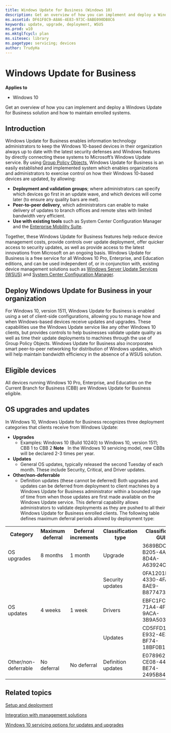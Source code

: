 ```yaml
---
title: Windows Update for Business (Windows 10)
description: Get an overview of how you can implement and deploy a Windows Update for Business solution and how to maintain enrolled systems.
ms.assetid: DF61F8C9-A8A6-4E83-973C-8ABE090DB8C6
keywords: update, upgrade, deployment, WSUS
ms.prod: w10
ms.mktglfcycl: plan
ms.sitesec: library
ms.pagetype: servicing; devices
author: TrudyHa
---
```


# Windows Update for Business

**Applies to**
-   Windows 10

Get an overview of how you can implement and deploy a Windows Update for Business solution and how to maintain enrolled systems.

## Introduction

Windows Update for Business enables information technology administrators to keep the Windows 10-based devices in their organization always up to date with the latest security defenses and Windows features by directly connecting these systems to Microsoft’s Windows Update service. By using [Group Policy Objects](http://go.microsoft.com/fwlink/p/?LinkId=699279), Windows Update for Business is an easily established and implemented system which enables organizations and administrators to exercise control on how their Windows 10-based devices are updated, by allowing:
-   **Deployment and validation groups**; where administrators can specify which devices go first in an update wave, and which devices will come later (to ensure any quality bars are met).
-   **Peer-to-peer delivery**, which administrators can enable to make delivery of updates to branch offices and remote sites with limited bandwidth very efficient.
-   **Use with existing tools** such as System Center Configuration Manager and the [Enterprise Mobility Suite](http://go.microsoft.com/fwlink/p/?LinkId=699281).

Together, these Windows Update for Business features help reduce device management costs, provide controls over update deployment, offer quicker access to security updates, as well as provide access to the latest innovations from Microsoft on an ongoing basis. Windows Update for Business is a free service for all Windows 10 Pro, Enterprise, and Education editions, and can be used independent of, or in conjunction with, existing device management solutions such as [Windows Server Update Services (WSUS)](http://go.microsoft.com/fwlink/p/?LinkId=734043) and [System Center Configuration Manager](http://go.microsoft.com/fwlink/p/?LinkId=734044).

## Deploy Windows Update for Business in your organization

For Windows 10, version 1511, Windows Update for Business is enabled using a set of client-side configurations, allowing you to manage how and when Windows-based devices receive updates and upgrades. These capabilities use the Windows Update service like any other Windows 10 clients, but provides controls to help businesses validate update quality as well as time their update deployments to machines through the use of Group Policy Objects. Windows Update for Business also incorporates smart peer-to-peer networking for distribution of Windows updates, which will help maintain bandwidth efficiency in the absence of a WSUS solution.

## Eligible devices

All devices running Windows 10 Pro, Enterprise, and Education on the Current Branch for Business (CBB) are Windows Update for Business eligible.

## OS upgrades and updates

In Windows 10, Windows Update for Business recognizes three deployment categories that clients receive from Windows Update:
-   **Upgrades**
    -   Examples: Windows 10 (Build 10240) to Windows 10, version 1511; CBB 1 to CBB 2
        **Note**  
        In the Windows 10 servicing model, new CBBs will be declared 2-3 times per year.
         
-   **Updates**
    -   General OS updates, typically released the second Tuesday of each month. These include Security, Critical, and Driver updates.
-   **Other/non-deferrable**
    -   Definition updates (these cannot be deferred)
Both upgrades and updates can be deferred from deployment to client machines by a Windows Update for Business administrator within a bounded rage of time from when those updates are first made available on the Windows Update service. This deferral capability allows administrators to validate deployments as they are pushed to all their Windows Update for Business enrolled clients. The following table defines maximum deferral periods allowed by deployment type:

<table>
<tr>
<th>Category</th>
<th>Maximum deferral</th>
<th>Deferral increments</th>
<th>Classification type</th>
<th>Classification GUID</th>
</tr>
<tr>
<td>OS upgrades</td>
<td>8 months</td>
<td>1 month</td>
<td>Upgrade</td>
<td>3689BDC8-B205-4AF4-8D4A-A63924C5E9D5</td>
</tr>
<tr>
<td rowspan="3">OS updates</td>
<td rowspan="3">4 weeks</td>
<td rowspan="3">1 week</td>
<td>Security updates</td>
<td>0FA1201D-4330-4FA8-8AE9-B877473B6441</td>
</tr>
<tr>
<td>Drivers</td>
<td>EBFC1FC5-71A4-4F7B-9ACA-3B9A503104A0</td>
</tr>
<tr>
<td>Updates</td>
<td>CD5FFD1E-E932-4E3A-BF74-18BF0B1BBD83</td>
</tr>
<tr>
<td>Other/non-deferrable</td>
<td>No deferral</td>
<td>No deferral</td>
<td>Definition updates</td>
<td>E0789628-CE08-4437-BE74-2495B842F43B</td>
</tr>
</table>

## Related topics

[Setup and deployment](setup-and-deployment.md)

[Integration with management solutions](integration-with-management-solutions-.md)

[Windows 10 servicing options for updates and upgrades](../manage/introduction-to-windows-10-servicing.md)
